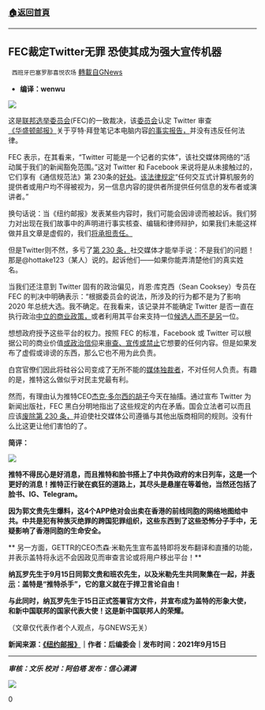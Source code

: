 ###  [:house:返回首頁](https://github.com/ourhimalayas/txt)
---


## FEC裁定Twitter无罪 恐使其成为强大宣传机器
` 西班牙巴塞罗那喜悦农场` [轉載自GNews](https://gnews.org/zh-hans/1538398/)

- **编译：wenwu**


![](https://assets.gnews.org/wp-content/uploads/2021/09/tempsnip76.png)

这是[联邦选举委员会](https://nypost.com/2021/09/13/fec-backs-twitter-over-hunter-biden-censorship/)(FEC)的一致裁决，该[委员会](https://nypost.com/2021/09/13/fec-backs-twitter-over-hunter-biden-censorship/)认定 Twitter 审查[《华盛顿邮报》](https://nypost.com/2020/10/14/email-reveals-how-hunter-biden-introduced-ukrainian-biz-man-to-dad/)关于亨特·拜登笔记本电脑内容[的事实报告，](https://nypost.com/2020/10/14/email-reveals-how-hunter-biden-introduced-ukrainian-biz-man-to-dad/)并没有违反任何法律。

FEC 表示，在其看来，“Twitter 可能是一个记者的实体”，该社交媒体网络的“活动属于我们的新闻豁免范围。”这对 Twitter 和 Facebook 来说将是从未接触过的，它们享有《通信规范法》第 230条的[好处](https://nypost.com/article/what-is-section-230-and-why-was-it-created/)。[该法律规定](https://nypost.com/2020/10/15/fcc-moves-to-clarify-section-230-law-after-censoring-of-post-story/)“任何交互式计算机服务的提供者或用户均不得被视为，另一信息内容的提供者所提供任何信息的发布者或演讲者。”

换句话说：当《纽约邮报》发表某些内容时，我们可能会因诽谤而被起诉。我们努力对出现在我们故事中的声明进行事实核查、编辑和律师辩护，如果我们未能这样做并且文章是虚假的，我们[将承担责任。](https://nypost.com/2021/09/06/breaking-down-a-week-of-media-disinformation/)

但是Twitter则不然，多亏了[第 230 条，](https://nypost.com/2020/12/03/twitter-other-tech-giants-acting-like-censorious-publishers/)社交媒体才能举手说：不是我们的问题！那是@hottake123（某人）说的。起诉他们——如果你能弄清楚他们的真实姓名。

当我们还注意到 Twitter 固有的政治偏见，肖恩·库克西（Sean Cooksey）专员在 FEC 的判决中明确表示：“根据委员会的说法，所涉及的行为都不是为了影响 2020 年总统大选。我不确定。在我看来，该记录并不能确定 Twitter 是否一直在执行政治[中立的商业政策，](https://nypost.com/2020/10/27/twitters-continued-ban-on-the-post-has-no-rhyme-or-reason-only-bias/)或者利用其平台来支持一位[候选人而不是另](https://nypost.com/2021/01/08/why-ban-of-realdonaldtrump-proves-twitter-not-just-a-platform/)一位。

想想政府授予这些平台的权力。按照 FEC 的标准，Facebook 或 Twitter 可以根据公司的商业价值[或政治信仰](https://nypost.com/2020/10/14/facebook-limits-spread-of-the-posts-hunter-biden-expose/)来[审查、宣传或禁止](https://nypost.com/2021/08/17/twitter-says-taliban-can-stay-on-platform-if-they-obey-rules/)它想要的任何内容。但是如果发布了虚假或诽谤的东西，那么它也不用为此负责。

白宫官僚们因此将硅谷公司变成了无所不能的[媒体独裁者](https://nypost.com/2021/08/26/new-york-magazines-shocking-revelation-the-liberal-media-are-biased/)，不对任何人负责。有趣的是，推特这么做似乎对民主党最有利。

然而，有理由认为推特CEO[杰克·多尔西的胡子](https://nypost.com/2020/11/17/jack-dorsey-admits-lockout-of-the-post-was-a-mistake/)今天在抽搐。通过宣布 Twitter 为新闻出版社，FEC 黑白分明地指出了这些规定的内在矛盾。国会立法者可以而且应该[废除第 230 条，](https://nypost.com/2020/12/02/trump-threatens-to-veto-defense-bill-if-section-230-stands/)并迫使社交媒体公司遵循与其他出版商相同的规则。没有什么比这更让他们害怕的了。

**简评：**

![](https://assets.gnews.org/wp-content/uploads/2021/09/tempsnip77.png)

**推特不得民心是好消息，而且推特和脸书搭上了中共伪政府的末日列车，这是一个更好的消息！推特正行驶在疯狂的道路上，其尽头是悬崖在等着他，当然还包括了脸书、IG、Telegram。**

**因为郭文贵先生爆料，这4个APP绝对会出卖在香港的前线同胞的网络地图给中共。中共是犯有种族灭绝罪的跨国犯罪组织，这些东西到了这些恐怖分子手中，无疑影响了香港同胞的生命安全。**

** 另一方面，GETTR的CEO杰森·米勒先生宣布盖特即将发布翻译和直播的功能，并表示盖特将永远不会因政见而审查言论或将用户移出平台！**

**纳瓦罗先生于9月15日同郭文贵和班农先生，以及米勒先生共同聚集在一起，并[表示](https://gettr.com/post/pb664j9a90)：盖特是“推特杀手”，它的意义就在于捍卫言论自由！**

**与此同时，纳瓦罗先生于15日正式签署官方文件，并宣布成为盖特的形象大使，和新中国联邦的国家代表大使！这是新中国联邦人的荣耀。**

（文章仅代表作者个人观点，与GNEWS无关）

**新闻来源：[《纽约邮报》](https://nypost.com/2021/09/15/fec-just-turned-twitter-into-all-powerful-propaganda-machine/)｜作者：后编委会｜发布时间：2021年9月15日**

* * *

***审核：文乐
校对：阿伯塔
发布：信心满满***

![](https://assets.gnews.org/wp-content/uploads/2021/09/GNEWS_CH..jpeg)

0
